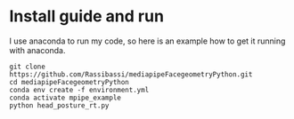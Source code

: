 # Install guide and run
I use anaconda to run my code, so here is an example how to get it running with anaconda.

```
git clone https://github.com/Rassibassi/mediapipeFacegeometryPython.git
cd mediapipeFacegeometryPython
conda env create -f environment.yml
conda activate mpipe_example
python head_posture_rt.py

```